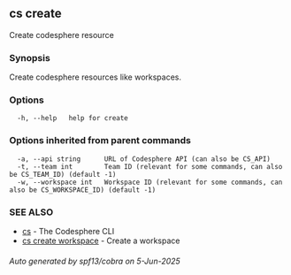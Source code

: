 ## cs create

Create codesphere resource

### Synopsis

Create codesphere resources like workspaces.

### Options

```
  -h, --help   help for create
```

### Options inherited from parent commands

```
  -a, --api string      URL of Codesphere API (can also be CS_API)
  -t, --team int        Team ID (relevant for some commands, can also be CS_TEAM_ID) (default -1)
  -w, --workspace int   Workspace ID (relevant for some commands, can also be CS_WORKSPACE_ID) (default -1)
```

### SEE ALSO

* [cs](cs.md)	 - The Codesphere CLI
* [cs create workspace](cs_create_workspace.md)	 - Create a workspace

###### Auto generated by spf13/cobra on 5-Jun-2025
